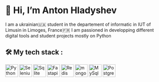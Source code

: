 # 👋 Hi, I’m Anton Hladyshev

I am a ukrainian🇺🇦 student  in the departement of informatic in IUT of Limusin in Limoges, France🇫🇷
I am passioned in developping different digital tools and student projects mostly on Python


## **🛠 My tech stack :**
<p align="left">
  <img src="https://cdn.jsdelivr.net/npm/simple-icons@v5/icons/python.svg" alt="Python" width="40" height="40" margin="10px">
  <img src="https://cdn.jsdelivr.net/npm/simple-icons@v5/icons/selenium.svg" alt="Selenium" width="40" height="40" margin="10px">
  <img src="https://cdn.jsdelivr.net/npm/simple-icons@v5/icons/sqlite.svg" alt="Sqlite" width="40" height="40" margin="10px">
  <img src="https://cdn.jsdelivr.net/npm/simple-icons@v5/icons/fastapi.svg" alt="Fastapi" width="40" height="40" margin="10px">
  <img src="https://cdn.jsdelivr.net/npm/simple-icons@v5/icons/redis.svg" alt="Redis" width="40" height="40" margin="10px">
  <img src="https://cdn.jsdelivr.net/npm/simple-icons@v5/icons/mongodb.svg" alt="mongodb" width="40" height="40" margin="10px">
  <img src="https://cdn.jsdelivr.net/npm/simple-icons@v5/icons/mongodb.svg" alt="MySql" width="40" height="40" margin="10px">
  <img src="https://cdn.jsdelivr.net/npm/simple-icons@v5/icons/postgresql.svg" alt="PostgresSql" width="40" height="40" margin="10px">
</p>

